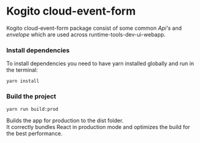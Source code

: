 # Kogito cloud-event-form

Kogito cloud-event-form package consist of some common _Api's_ and _envelope_ which are used across runtime-tools-dev-ui-webapp. 

### Install dependencies

To install dependencies you need to have yarn installed globally and run in the terminal:
```
yarn install
```

### Build the project
```
yarn run build:prod
```
Builds the app for production to the dist folder.<br />
It correctly bundles React in production mode and optimizes the build for the best performance.
